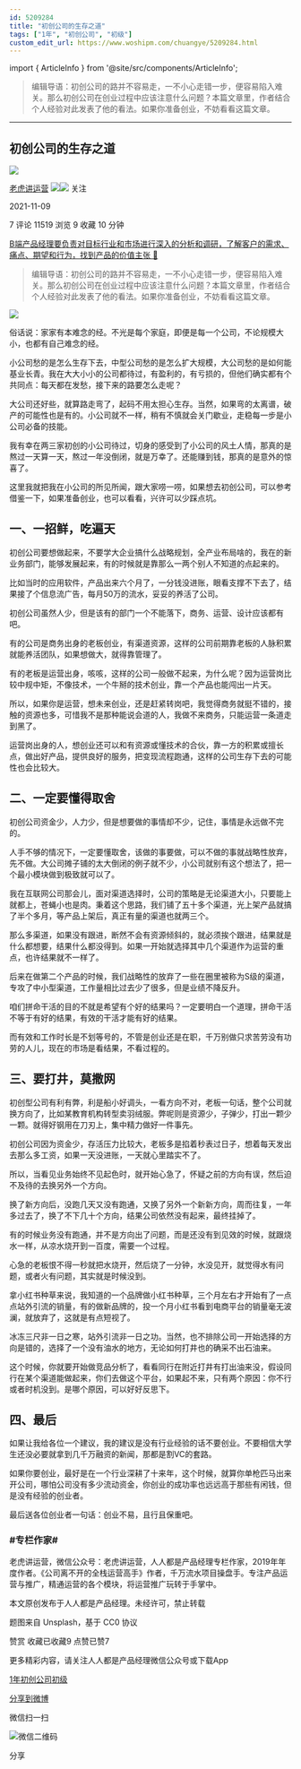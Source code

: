 ```yaml
---
id: 5209284
title: "初创公司的生存之道"
tags: ["1年", "初创公司", "初级"]
custom_edit_url: https://www.woshipm.com/chuangye/5209284.html
---
```

import { ArticleInfo } from '@site/src/components/ArticleInfo';

<ArticleInfo
    author="老虎讲运营"
    authorLink="https://www.woshipm.com/u/227260"
    published="2021-11-09"
    views={11519}
    comments={7}
    collects={9}
/>

> 编辑导语：初创公司的路并不容易走，一不小心走错一步，便容易陷入难关。那么初创公司在创业过程中应该注意什么问题？本篇文章里，作者结合个人经验对此发表了他的看法。如果你准备创业，不妨看看这篇文章。

---

## 初创公司的生存之道

[![](https://image.woshipm.com/wp-files/2019/09/MaWGa3jaCqYy28UxGK3H.jpg!/both/72x72)](https://www.woshipm.com/u/227260)

[老虎讲运营](https://www.woshipm.com/u/227260) ![](https://static.woshipm.com/tag/1121_1@2x.png)![](https://static.woshipm.com/tag/2103_1@2x.png) 关注

2021-11-09

7 评论 11519 浏览 9 收藏 10 分钟

[B端产品经理要负责对目标行业和市场进行深入的分析和调研，了解客户的需求、痛点、期望和行为，找到产品的价值主张 🔗](https://ke.qidianla.com/courses/bcpm)

> 编辑导语：初创公司的路并不容易走，一不小心走错一步，便容易陷入难关。那么初创公司在创业过程中应该注意什么问题？本篇文章里，作者结合个人经验对此发表了他的看法。如果你准备创业，不妨看看这篇文章。

![](https://image.woshipm.com/wp-files/2021/11/I9Nj39HNI3L3fYIAHz5N.jpg)

俗话说：家家有本难念的经。不光是每个家庭，即便是每一个公司，不论规模大小，也都有自己难念的经。

小公司愁的是怎么生存下去，中型公司愁的是怎么扩大规模，大公司愁的是如何能基业长青。我在大大小小的公司都待过，有盈利的，有亏损的，但他们确实都有个共同点：每天都在发愁，接下来的路要怎么走呢？

大公司还好些，就算路走弯了，起码不用太担心生存。当然，如果弯的太离谱，破产的可能性也是有的。小公司就不一样，稍有不慎就会关门歇业，走稳每一步是小公司必备的技能。

我有幸在两三家初创的小公司待过，切身的感受到了小公司的风土人情，那真的是熬过一天算一天，熬过一年没倒闭，就是万幸了。还能赚到钱，那真的是意外的惊喜了。

这里我就把我在小公司的所见所闻，跟大家唠一唠，如果想去初创公司，可以参考借鉴一下，如果准备创业，也可以看看，兴许可以少踩点坑。

## 一、一招鲜，吃遍天

初创公司要想做起来，不要学大企业搞什么战略规划，全产业布局啥的，我在的新业务部门，能够发展起来，有的时候就是靠那么一两个别人不知道的点起来的。

比如当时的应用软件，产品出来六个月了，一分钱没进账，眼看支撑不下去了，结果接了个信息流广告，每月50万的流水，妥妥的养活了公司。

初创公司虽然人少，但是该有的部门一个不能落下，商务、运营、设计应该都有吧。

有的公司是商务出身的老板创业，有渠道资源，这样的公司前期靠老板的人脉积累就能养活团队，如果想做大，就得靠管理了。

有的老板是运营出身，咳咳，这样的公司一般做不起来，为什么呢？因为运营岗比较中规中矩，不像技术，一个牛掰的技术创业，靠一个产品也能闯出一片天。

所以，如果你是运营，想未来创业，还是赶紧转岗吧，我觉得商务就挺不错的，接触的资源也多，可惜我不是那种能说会道的人，我做不来商务，只能运营一条道走到黑了。

运营岗出身的人，想创业还可以和有资源或懂技术的合伙，靠一方的积累或擅长点，做出好产品，提供良好的服务，把变现流程跑通，这样的公司生存下去的可能性也会比较大。

## 二、一定要懂得取舍

初创公司资金少，人力少，但是想要做的事情却不少，记住，事情是永远做不完的。

人手不够的情况下，一定要懂取舍，该做的事要做，可以不做的事就战略性放弃，先不做。大公司摊子铺的太大倒闭的例子就不少，小公司就别有这个想法了，把一个最小模块做到极致就可以了。

我在互联网公司那会儿，面对渠道选择时，公司的策略是无论渠道大小，只要能上就都上，苍蝇小也是肉。秉着这个思路，我们铺了五十多个渠道，光上架产品就搞了半个多月，等产品上架后，真正有量的渠道也就两三个。

那么多渠道，如果没有跟进，断然不会有资源倾斜的，就必须挨个跟进，结果就是什么都想要，结果什么都没得到。如果一开始就选择其中几个渠道作为运营的重点，也许结果就不一样了。

后来在做第二个产品的时候，我们战略性的放弃了一些在圈里被称为S级的渠道，专攻了中小型渠道，工作量相比过去少了很多，但是业绩不降反升。

咱们拼命干活的目的不就是希望有个好的结果吗？一定要明白一个道理，拼命干活不等于有好的结果，有效的干活才能有好的结果。

而有效和工作时长是不划等号的，不管是创业还是在职，千万别做只求苦劳没有功劳的人儿，现在的市场是看结果，不看过程的。

## 三、要打井，莫撒网

初创型公司有利有弊，利是船小好调头，一看方向不对，老板一句话，整个公司就换方向了，比如某教育机构转型卖羽绒服。弊呢则是资源少，子弹少，打出一颗少一颗。就得好钢用在刀刃上，集中精力做好一件事先。

初创公司因为资金少，存活压力比较大，老板多是掐着秒表过日子，想着每天发出去那么多工资，如果一天没进账，一天就心里踏实不了。

所以，当看见业务始终不见起色时，就开始心急了，怀疑之前的方向有误，然后迫不及待的去换另外一个方向。

换了新方向后，没跑几天又没有跑通，又换了另外一个新新方向，周而往复，一年多过去了，换了不下几十个方向，结果公司依然没有起来，最终挂掉了。

有的时候业务没有跑通，并不是方向出了问题，而是还没有到见效的时候，就跟烧水一样，从凉水烧开到一百度，需要一个过程。

心急的老板恨不得一秒就把水烧开，然后烧了一分钟，水没见开，就觉得水有问题，或者火有问题，其实就是时候没到。

拿小红书种草来说，我知道的一个品牌做小红书种草，三个月左右才开始有了一点点站外引流的销量，有的做新品牌的，投一个月小红书看到电商平台的销量毫无波澜，就放弃了，这就是有点短视了。

冰冻三尺非一日之寒，站外引流非一日之功。当然，也不排除公司一开始选择的方向是错的，选择了一个没有油水的地方，无论如何打井也的确采不出石油来。

这个时候，你就要开始做竞品分析了，看看同行在附近打井有打出油来没，假设同行在某个渠道能做起来，你们去做这个平台，如果起不来，只有两个原因：你不行或者时机没到。是哪个原因，可以好好反思下。

## 四、最后

如果让我给各位一个建议，我的建议是没有行业经验的话不要创业。不要相信大学生还没必要就拿到几千万融资的新闻，那都是割VC的套路。

如果你要创业，最好是在一个行业深耕了十来年，这个时候，就算你单枪匹马出来开公司，哪怕公司没有多少流动资金，你创业的成功率也远远高于那些有闲钱，但是没有经验的创业者。

最后送各位创业者一句话：创业不易，且行且保重吧。

### #专栏作家#

老虎讲运营，微信公众号：老虎讲运营，人人都是产品经理专栏作家，2019年年度作者。《公司离不开的全栈运营高手》作者，千万流水项目操盘手。专注产品运营与推广，精通运营的各个模块，将运营推广玩转于手掌中。

本文原创发布于人人都是产品经理。未经许可，禁止转载

题图来自 Unsplash，基于 CC0 协议

赞赏 收藏已收藏9 点赞已赞7

更多精彩内容，请关注人人都是产品经理微信公众号或下载App

[1年](https://www.woshipm.com/tag/1%e5%b9%b4)[初创公司](https://www.woshipm.com/tag/%e5%88%9d%e5%88%9b%e5%85%ac%e5%8f%b8)[初级](https://www.woshipm.com/tag/%e5%88%9d%e7%ba%a7)

[分享到微博](https://service.weibo.com/share/share.php?appkey=2775287854&title=初创公司的生存之道&url=https://www.woshipm.com/chuangye/5209284.html&pic=https://image.woshipm.com/wp-files/2021/11/I9Nj39HNI3L3fYIAHz5N.jpg)

微信扫一扫

![微信二维码](https://api.pwmqr.com/qrcode/create/?url=https://www.woshipm.com/chuangye/5209284.html)

分享
